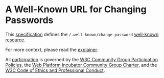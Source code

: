 # A Well-Known URL for Changing Passwords

This [specification](https://wicg.github.io/change-password-url/index.html) defines the <code>/.well-known/change-password</code>
[well-known resource](https://tools.ietf.org/html/rfc5785).

For more context, please read the [explainer](explainer.md).

All [participation](CONTRIBUTING.md) is governed by the
[W3C Community Group Participation Policies](https://www.w3.org/community/about/agreements/#policies), the
[Web Platform Incubator Community Group Charter](https://wicg.github.io/admin/charter.html), and the
[W3C Code of Ethics and Professional Conduct](https://www.w3.org/Consortium/cepc/).
